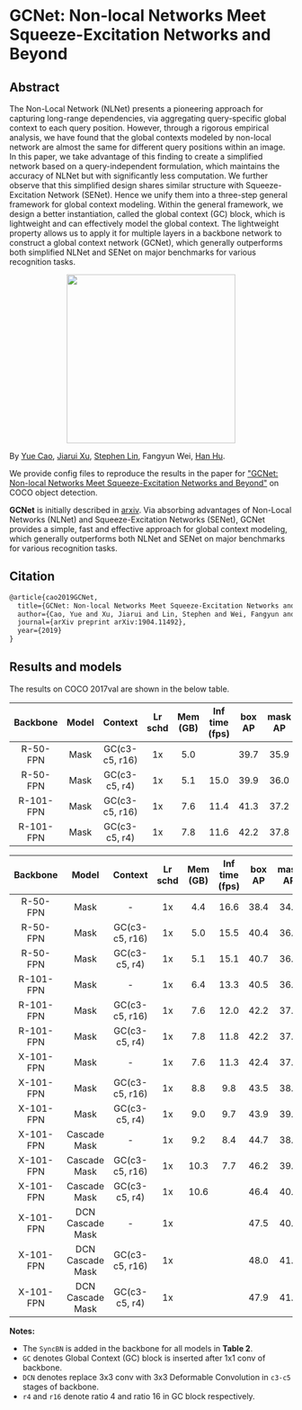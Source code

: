 # GCNet: Non-local Networks Meet Squeeze-Excitation Networks and Beyond

## Abstract

<!-- [ABSTRACT] -->

The Non-Local Network (NLNet) presents a pioneering approach for capturing long-range dependencies, via aggregating query-specific global context to each query position. However, through a rigorous empirical analysis, we have found that the global contexts modeled by non-local network are almost the same for different query positions within an image. In this paper, we take advantage of this finding to create a simplified network based on a query-independent formulation, which maintains the accuracy of NLNet but with significantly less computation. We further observe that this simplified design shares similar structure with Squeeze-Excitation Network (SENet). Hence we unify them into a three-step general framework for global context modeling. Within the general framework, we design a better instantiation, called the global context (GC) block, which is lightweight and can effectively model the global context. The lightweight property allows us to apply it for multiple layers in a backbone network to construct a global context network (GCNet), which generally outperforms both simplified NLNet and SENet on major benchmarks for various recognition tasks.

<!-- [IMAGE] -->
<div align=center>
<img src="https://user-images.githubusercontent.com/40661020/143887418-c5d2c906-d6c9-415d-bce7-c5355c20a10a.png" height="300"/>
</div>

<!-- [PAPER_TITLE: GCNet: Non-local Networks Meet Squeeze-Excitation Networks and Beyond] -->
<!-- [PAPER_URL: https://arxiv.org/abs/1904.11492] -->

By [Yue Cao](http://yue-cao.me), [Jiarui Xu](http://jerryxu.net), [Stephen Lin](https://scholar.google.com/citations?user=c3PYmxUAAAAJ&hl=en), Fangyun Wei, [Han Hu](https://sites.google.com/site/hanhushomepage/).

We provide config files to reproduce the results in the paper for
["GCNet: Non-local Networks Meet Squeeze-Excitation Networks and Beyond"](https://arxiv.org/abs/1904.11492) on COCO object detection.

<!-- [ALGORITHM] -->

**GCNet** is initially described in [arxiv](https://arxiv.org/abs/1904.11492). Via absorbing advantages of Non-Local Networks (NLNet) and Squeeze-Excitation Networks (SENet),  GCNet provides a simple, fast and effective approach for global context modeling, which generally outperforms both NLNet and SENet on major benchmarks for various recognition tasks.

## Citation

```latex
@article{cao2019GCNet,
  title={GCNet: Non-local Networks Meet Squeeze-Excitation Networks and Beyond},
  author={Cao, Yue and Xu, Jiarui and Lin, Stephen and Wei, Fangyun and Hu, Han},
  journal={arXiv preprint arXiv:1904.11492},
  year={2019}
}
```

## Results and models

The results on COCO 2017val are shown in the below table.

| Backbone  | Model |    Context     | Lr schd | Mem (GB) | Inf time (fps) | box AP | mask AP |                                                          Config                                                           |                                                                                                                                                                         Download                                                                                                                                                                         |
| :-------: | :---: | :------------: | :-----: | :------: | :------------: | :----: | :-----: | :-----------------------------------------------------------------------------------------------------------------------: | :------------------------------------------------------------------------------------------------------------------------------------------------------------------------------------------------------------------------------------------------------------------------------------------------------------------------------------------------------: |
| R-50-FPN  | Mask  | GC(c3-c5, r16) |   1x    |   5.0    |                |  39.7  |  35.9   | [config](https://github.com/open-mmlab/mmdetection/tree/master/configs/gcnet/mask_rcnn_r50_fpn_r16_gcb_c3-c5_1x_coco.py)  | [model](https://download.openmmlab.com/mmdetection/v2.0/gcnet/mask_rcnn_r50_fpn_r16_gcb_c3-c5_1x_coco/mask_rcnn_r50_fpn_r16_gcb_c3-c5_1x_coco_20200515_211915-187da160.pth) &#124; [log](https://download.openmmlab.com/mmdetection/v2.0/gcnet/mask_rcnn_r50_fpn_r16_gcb_c3-c5_1x_coco/mask_rcnn_r50_fpn_r16_gcb_c3-c5_1x_coco_20200515_211915.log.json) |
| R-50-FPN  | Mask  | GC(c3-c5, r4)  |   1x    |   5.1    |      15.0      |  39.9  |  36.0   |  [config](https://github.com/open-mmlab/mmdetection/tree/master/configs/gcnet/mask_rcnn_r50_fpn_r4_gcb_c3-c5_1x_coco.py)  |      [model](https://download.openmmlab.com/mmdetection/v2.0/gcnet/mask_rcnn_r50_fpn_r4_gcb_c3-c5_1x_coco/mask_rcnn_r50_fpn_r4_gcb_c3-c5_1x_coco_20200204-17235656.pth) &#124; [log](https://download.openmmlab.com/mmdetection/v2.0/gcnet/mask_rcnn_r50_fpn_r4_gcb_c3-c5_1x_coco/mask_rcnn_r50_fpn_r4_gcb_c3-c5_1x_coco_20200204_024626.log.json)       |
| R-101-FPN | Mask  | GC(c3-c5, r16) |   1x    |   7.6    |      11.4      |  41.3  |  37.2   | [config](https://github.com/open-mmlab/mmdetection/tree/master/configs/gcnet/mask_rcnn_r101_fpn_r16_gcb_c3-c5_1x_coco.py) |  [model](https://download.openmmlab.com/mmdetection/v2.0/gcnet/mask_rcnn_r101_fpn_r16_gcb_c3-c5_1x_coco/mask_rcnn_r101_fpn_r16_gcb_c3-c5_1x_coco_20200205-e58ae947.pth) &#124; [log](https://download.openmmlab.com/mmdetection/v2.0/gcnet/mask_rcnn_r101_fpn_r16_gcb_c3-c5_1x_coco/mask_rcnn_r101_fpn_r16_gcb_c3-c5_1x_coco_20200205_192835.log.json)   |
| R-101-FPN | Mask  | GC(c3-c5, r4)  |   1x    |   7.8    |      11.6      |  42.2  |  37.8   | [config](https://github.com/open-mmlab/mmdetection/tree/master/configs/gcnet/mask_rcnn_r101_fpn_r4_gcb_c3-c5_1x_coco.py)  |    [model](https://download.openmmlab.com/mmdetection/v2.0/gcnet/mask_rcnn_r101_fpn_r4_gcb_c3-c5_1x_coco/mask_rcnn_r101_fpn_r4_gcb_c3-c5_1x_coco_20200206-af22dc9d.pth) &#124; [log](https://download.openmmlab.com/mmdetection/v2.0/gcnet/mask_rcnn_r101_fpn_r4_gcb_c3-c5_1x_coco/mask_rcnn_r101_fpn_r4_gcb_c3-c5_1x_coco_20200206_112128.log.json)     |

| Backbone  |      Model       |    Context     | Lr schd | Mem (GB) | Inf time (fps) | box AP | mask AP |                                                                               Config                                                                                |                                                                                                                                                                                                                                                               Download                                                                                                                                                                                                                                                               |
| :-------: | :--------------: | :------------: | :-----: | :------: | :------------: | :----: | :-----: | :-----------------------------------------------------------------------------------------------------------------------------------------------------------------: | :----------------------------------------------------------------------------------------------------------------------------------------------------------------------------------------------------------------------------------------------------------------------------------------------------------------------------------------------------------------------------------------------------------------------------------------------------------------------------------------------------------------------------------: |
| R-50-FPN  |       Mask       |       -        |   1x    |   4.4    |      16.6      |  38.4  |  34.6   |                     [config](https://github.com/open-mmlab/mmdetection/tree/master/configs/gcnet/mask_rcnn_r50_fpn_syncbn-backbone_1x_coco.py)                      |                                                                                      [model](https://download.openmmlab.com/mmdetection/v2.0/gcnet/mask_rcnn_r50_fpn_syncbn-backbone_1x_coco/mask_rcnn_r50_fpn_syncbn-backbone_1x_coco_20200202-bb3eb55c.pth) &#124; [log](https://download.openmmlab.com/mmdetection/v2.0/gcnet/mask_rcnn_r50_fpn_syncbn-backbone_1x_coco/mask_rcnn_r50_fpn_syncbn-backbone_1x_coco_20200202_214122.log.json)                                                                                       |
| R-50-FPN  |       Mask       | GC(c3-c5, r16) |   1x    |   5.0    |      15.5      |  40.4  |  36.2   |              [config](https://github.com/open-mmlab/mmdetection/tree/master/configs/gcnet/mask_rcnn_r50_fpn_syncbn-backbone_r16_gcb_c3-c5_1x_coco.py)               |                                                          [model](https://download.openmmlab.com/mmdetection/v2.0/gcnet/mask_rcnn_r50_fpn_syncbn-backbone_r16_gcb_c3-c5_1x_coco/mask_rcnn_r50_fpn_syncbn-backbone_r16_gcb_c3-c5_1x_coco_20200202-587b99aa.pth) &#124; [log](https://download.openmmlab.com/mmdetection/v2.0/gcnet/mask_rcnn_r50_fpn_syncbn-backbone_r16_gcb_c3-c5_1x_coco/mask_rcnn_r50_fpn_syncbn-backbone_r16_gcb_c3-c5_1x_coco_20200202_174907.log.json)                                                           |
| R-50-FPN  |       Mask       | GC(c3-c5, r4)  |   1x    |   5.1    |      15.1      |  40.7  |  36.5   |               [config](https://github.com/open-mmlab/mmdetection/tree/master/configs/gcnet/mask_rcnn_r50_fpn_syncbn-backbone_r4_gcb_c3-c5_1x_coco.py)               |                                                            [model](https://download.openmmlab.com/mmdetection/v2.0/gcnet/mask_rcnn_r50_fpn_syncbn-backbone_r4_gcb_c3-c5_1x_coco/mask_rcnn_r50_fpn_syncbn-backbone_r4_gcb_c3-c5_1x_coco_20200202-50b90e5c.pth) &#124; [log](https://download.openmmlab.com/mmdetection/v2.0/gcnet/mask_rcnn_r50_fpn_syncbn-backbone_r4_gcb_c3-c5_1x_coco/mask_rcnn_r50_fpn_syncbn-backbone_r4_gcb_c3-c5_1x_coco_20200202_085547.log.json)                                                             |
| R-101-FPN |       Mask       |       -        |   1x    |   6.4    |      13.3      |  40.5  |  36.3   |                     [config](https://github.com/open-mmlab/mmdetection/tree/master/configs/gcnet/mask_rcnn_r101_fpn_syncbn-backbone_1x_coco.py)                     |                                                                                    [model](https://download.openmmlab.com/mmdetection/v2.0/gcnet/mask_rcnn_r101_fpn_syncbn-backbone_1x_coco/mask_rcnn_r101_fpn_syncbn-backbone_1x_coco_20200210-81658c8a.pth) &#124; [log](https://download.openmmlab.com/mmdetection/v2.0/gcnet/mask_rcnn_r101_fpn_syncbn-backbone_1x_coco/mask_rcnn_r101_fpn_syncbn-backbone_1x_coco_20200210_220422.log.json)                                                                                     |
| R-101-FPN |       Mask       | GC(c3-c5, r16) |   1x    |   7.6    |      12.0      |  42.2  |  37.8   |              [config](https://github.com/open-mmlab/mmdetection/tree/master/configs/gcnet/mask_rcnn_r101_fpn_syncbn-backbone_r16_gcb_c3-c5_1x_coco.py)              |                                                        [model](https://download.openmmlab.com/mmdetection/v2.0/gcnet/mask_rcnn_r101_fpn_syncbn-backbone_r16_gcb_c3-c5_1x_coco/mask_rcnn_r101_fpn_syncbn-backbone_r16_gcb_c3-c5_1x_coco_20200207-945e77ca.pth) &#124; [log](https://download.openmmlab.com/mmdetection/v2.0/gcnet/mask_rcnn_r101_fpn_syncbn-backbone_r16_gcb_c3-c5_1x_coco/mask_rcnn_r101_fpn_syncbn-backbone_r16_gcb_c3-c5_1x_coco_20200207_015330.log.json)                                                         |
| R-101-FPN |       Mask       | GC(c3-c5, r4)  |   1x    |   7.8    |      11.8      |  42.2  |  37.8   |              [config](https://github.com/open-mmlab/mmdetection/tree/master/configs/gcnet/mask_rcnn_r101_fpn_syncbn-backbone_r4_gcb_c3-c5_1x_coco.py)               |                                                          [model](https://download.openmmlab.com/mmdetection/v2.0/gcnet/mask_rcnn_r101_fpn_syncbn-backbone_r4_gcb_c3-c5_1x_coco/mask_rcnn_r101_fpn_syncbn-backbone_r4_gcb_c3-c5_1x_coco_20200206-8407a3f0.pth) &#124; [log](https://download.openmmlab.com/mmdetection/v2.0/gcnet/mask_rcnn_r101_fpn_syncbn-backbone_r4_gcb_c3-c5_1x_coco/mask_rcnn_r101_fpn_syncbn-backbone_r4_gcb_c3-c5_1x_coco_20200206_142508.log.json)                                                           |
| X-101-FPN |       Mask       |       -        |   1x    |   7.6    |      11.3      |  42.4  |  37.7   |                  [config](https://github.com/open-mmlab/mmdetection/tree/master/configs/gcnet/mask_rcnn_x101_32x4d_fpn_syncbn-backbone_1x_coco.py)                  |                                                                        [model](https://download.openmmlab.com/mmdetection/v2.0/gcnet/mask_rcnn_x101_32x4d_fpn_syncbn-backbone_1x_coco/mask_rcnn_x101_32x4d_fpn_syncbn-backbone_1x_coco_20200211-7584841c.pth) &#124; [log](https://download.openmmlab.com/mmdetection/v2.0/gcnet/mask_rcnn_x101_32x4d_fpn_syncbn-backbone_1x_coco/mask_rcnn_x101_32x4d_fpn_syncbn-backbone_1x_coco_20200211_054326.log.json)                                                                         |
| X-101-FPN |       Mask       | GC(c3-c5, r16) |   1x    |   8.8    |      9.8       |  43.5  |  38.6   |           [config](https://github.com/open-mmlab/mmdetection/tree/master/configs/gcnet/mask_rcnn_x101_32x4d_fpn_syncbn-backbone_r16_gcb_c3-c5_1x_coco.py)           |                                            [model](https://download.openmmlab.com/mmdetection/v2.0/gcnet/mask_rcnn_x101_32x4d_fpn_syncbn-backbone_r16_gcb_c3-c5_1x_coco/mask_rcnn_x101_32x4d_fpn_syncbn-backbone_r16_gcb_c3-c5_1x_coco_20200211-cbed3d2c.pth) &#124; [log](https://download.openmmlab.com/mmdetection/v2.0/gcnet/mask_rcnn_x101_32x4d_fpn_syncbn-backbone_r16_gcb_c3-c5_1x_coco/mask_rcnn_x101_32x4d_fpn_syncbn-backbone_r16_gcb_c3-c5_1x_coco_20200211_164715.log.json)                                             |
| X-101-FPN |       Mask       | GC(c3-c5, r4)  |   1x    |   9.0    |      9.7       |  43.9  |  39.0   |           [config](https://github.com/open-mmlab/mmdetection/tree/master/configs/gcnet/mask_rcnn_x101_32x4d_fpn_syncbn-backbone_r4_gcb_c3-c5_1x_coco.py)            |                                              [model](https://download.openmmlab.com/mmdetection/v2.0/gcnet/mask_rcnn_x101_32x4d_fpn_syncbn-backbone_r4_gcb_c3-c5_1x_coco/mask_rcnn_x101_32x4d_fpn_syncbn-backbone_r4_gcb_c3-c5_1x_coco_20200212-68164964.pth) &#124; [log](https://download.openmmlab.com/mmdetection/v2.0/gcnet/mask_rcnn_x101_32x4d_fpn_syncbn-backbone_r4_gcb_c3-c5_1x_coco/mask_rcnn_x101_32x4d_fpn_syncbn-backbone_r4_gcb_c3-c5_1x_coco_20200212_070942.log.json)                                               |
| X-101-FPN |   Cascade Mask   |       -        |   1x    |   9.2    |      8.4       |  44.7  |  38.6   |              [config](https://github.com/open-mmlab/mmdetection/tree/master/configs/gcnet/cascade_mask_rcnn_x101_32x4d_fpn_syncbn-backbone_1x_coco.py)              |                                                        [model](https://download.openmmlab.com/mmdetection/v2.0/gcnet/cascade_mask_rcnn_x101_32x4d_fpn_syncbn-backbone_1x_coco/cascade_mask_rcnn_x101_32x4d_fpn_syncbn-backbone_1x_coco_20200310-d5ad2a5e.pth) &#124; [log](https://download.openmmlab.com/mmdetection/v2.0/gcnet/cascade_mask_rcnn_x101_32x4d_fpn_syncbn-backbone_1x_coco/cascade_mask_rcnn_x101_32x4d_fpn_syncbn-backbone_1x_coco_20200310_115217.log.json)                                                         |
| X-101-FPN |   Cascade Mask   | GC(c3-c5, r16) |   1x    |   10.3   |      7.7       |  46.2  |  39.7   |       [config](https://github.com/open-mmlab/mmdetection/tree/master/configs/gcnet/cascade_mask_rcnn_x101_32x4d_fpn_syncbn-backbone_r16_gcb_c3-c5_1x_coco.py)       |                            [model](https://download.openmmlab.com/mmdetection/v2.0/gcnet/cascade_mask_rcnn_x101_32x4d_fpn_syncbn-backbone_r16_gcb_c3-c5_1x_coco/cascade_mask_rcnn_x101_32x4d_fpn_syncbn-backbone_r16_gcb_c3-c5_1x_coco_20200211-10bf2463.pth) &#124; [log](https://download.openmmlab.com/mmdetection/v2.0/gcnet/cascade_mask_rcnn_x101_32x4d_fpn_syncbn-backbone_r16_gcb_c3-c5_1x_coco/cascade_mask_rcnn_x101_32x4d_fpn_syncbn-backbone_r16_gcb_c3-c5_1x_coco_20200211_184154.log.json)                             |
| X-101-FPN |   Cascade Mask   | GC(c3-c5, r4)  |   1x    |   10.6   |                |  46.4  |  40.1   |       [config](https://github.com/open-mmlab/mmdetection/tree/master/configs/gcnet/cascade_mask_rcnn_x101_32x4d_fpn_syncbn-backbone_r4_gcb_c3-c5_1x_coco.py)        |                           [model](https://download.openmmlab.com/mmdetection/v2.0/gcnet/cascade_mask_rcnn_x101_32x4d_fpn_syncbn-backbone_r4_gcb_c3-c5_1x_coco/cascade_mask_rcnn_x101_32x4d_fpn_syncbn-backbone_r4_gcb_c3-c5_1x_coco_20200703_180653-ed035291.pth) &#124; [log](https://download.openmmlab.com/mmdetection/v2.0/gcnet/cascade_mask_rcnn_x101_32x4d_fpn_syncbn-backbone_r4_gcb_c3-c5_1x_coco/cascade_mask_rcnn_x101_32x4d_fpn_syncbn-backbone_r4_gcb_c3-c5_1x_coco_20200703_180653.log.json)                           |
| X-101-FPN | DCN Cascade Mask |       -        |   1x    |          |                |  47.5  |  40.9   |        [config](https://github.com/open-mmlab/mmdetection/tree/master/configs/gcnet/cascade_mask_rcnn_x101_32x4d_fpn_syncbn-backbone_dconv_c3-c5_1x_coco.py)        |                             [model](https://download.openmmlab.com/mmdetection/v2.0/gcnet/cascade_mask_rcnn_x101_32x4d_fpn_syncbn-backbone_dconv_c3-c5_1x_coco/cascade_mask_rcnn_x101_32x4d_fpn_syncbn-backbone_dconv_c3-c5_1x_coco_20210615_211019-abbc39ea.pth) &#124; [log](https://download.openmmlab.com/mmdetection/v2.0/gcnet/cascade_mask_rcnn_x101_32x4d_fpn_syncbn-backbone_dconv_c3-c5_1x_coco/cascade_mask_rcnn_x101_32x4d_fpn_syncbn-backbone_dconv_c3-c5_1x_coco_20210615_211019.log.json)                             |
| X-101-FPN | DCN Cascade Mask | GC(c3-c5, r16) |   1x    |          |                |  48.0  |  41.3   | [config](https://github.com/open-mmlab/mmdetection/tree/master/configs/gcnet/cascade_mask_rcnn_x101_32x4d_fpn_syncbn-backbone_dconv_c3-c5_r16_gcb_c3-c5_1x_coco.py) | [model](https://download.openmmlab.com/mmdetection/v2.0/gcnet/cascade_mask_rcnn_x101_32x4d_fpn_syncbn-backbone_dconv_c3-c5_r16_gcb_c3-c5_1x_coco/cascade_mask_rcnn_x101_32x4d_fpn_syncbn-backbone_dconv_c3-c5_r16_gcb_c3-c5_1x_coco_20210615_215648-44aa598a.pth) &#124; [log](https://download.openmmlab.com/mmdetection/v2.0/gcnet/cascade_mask_rcnn_x101_32x4d_fpn_syncbn-backbone_dconv_c3-c5_r16_gcb_c3-c5_1x_coco/cascade_mask_rcnn_x101_32x4d_fpn_syncbn-backbone_dconv_c3-c5_r16_gcb_c3-c5_1x_coco_20210615_215648.log.json) |
| X-101-FPN | DCN Cascade Mask | GC(c3-c5, r4)  |   1x    |          |                |  47.9  |  41.1   | [config](https://github.com/open-mmlab/mmdetection/tree/master/configs/gcnet/cascade_mask_rcnn_x101_32x4d_fpn_syncbn-backbone_dconv_c3-c5_r4_gcb_c3-c5_1x_coco.py)  |   [model](https://download.openmmlab.com/mmdetection/v2.0/gcnet/cascade_mask_rcnn_x101_32x4d_fpn_syncbn-backbone_dconv_c3-c5_r4_gcb_c3-c5_1x_coco/cascade_mask_rcnn_x101_32x4d_fpn_syncbn-backbone_dconv_c3-c5_r4_gcb_c3-c5_1x_coco_20210615_161851-720338ec.pth) &#124; [log](https://download.openmmlab.com/mmdetection/v2.0/gcnet/cascade_mask_rcnn_x101_32x4d_fpn_syncbn-backbone_dconv_c3-c5_r4_gcb_c3-c5_1x_coco/cascade_mask_rcnn_x101_32x4d_fpn_syncbn-backbone_dconv_c3-c5_r4_gcb_c3-c5_1x_coco_20210615_161851.log.json)   |

**Notes:**

- The `SyncBN` is added in the backbone for all models in **Table 2**.
- `GC` denotes Global Context (GC) block is inserted after 1x1 conv of backbone.
- `DCN` denotes replace 3x3 conv with 3x3 Deformable Convolution in `c3-c5` stages of backbone.
- `r4` and `r16` denote ratio 4 and ratio 16 in GC block respectively.
